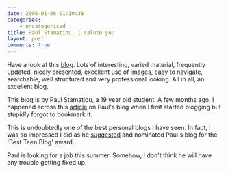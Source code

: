 ```yaml
---
date: 2006-01-06 01:10:38
categories:
    - uncategorised
title: Paul Stamatiou, I salute you
layout: post
comments: true
---
```

Have a look at this [blog](http://www.paulstamatiou.com/). Lots of
interesting, varied material, frequently updated, nicely presented,
excellent use of images, easy to navigate, searchable, well structured
and very professional looking. All in all, an excellent blog.

This blog is by Paul Stamatiou, a 19 year old student. A few months ago,
I happened across this
[article](http://www.paulstamatiou.com/2005/11/03/how-to-boost-your-blog-traffic/)
on Paul's blog when I first started blogging but stupidly forgot to
bookmark it.

This is undoubtedly one of the best personal blogs I have seen. In fact,
I was so impressed I did as he
[suggested](http://www.paulstamatiou.com/2006/01/04/just-a-favor/) and
nominated Paul's blog for the 'Best Teen Blog' award.

Paul is looking for a job this summer. Somehow, I don't think he will
have any trouble getting fixed up.
